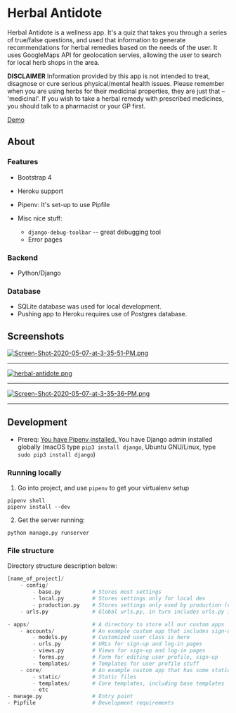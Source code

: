 # Herbal Antidote

Herbal Antidote is a wellness app. It's a quiz that takes you through a series of true/false questions, and used that information to generate recommendations for herbal remedies based on the needs of the user. It uses GoogleMaps API for geolocation servies, allowing the user to search for local herb shops in the area. 

**DISCLAIMER**
Information provided by this app is not intended to treat, disagnose or cure serious physical/mental health issues. Please remember when you are using herbs for their medicinal properties, they are just that – 'medicinal'. If you wish to take a herbal remedy with prescribed medicines, you should talk to a pharmacist or your GP first. 

[Demo](https://herbal-antidote.herokuapp.com/)


## About

### Features

* Bootstrap 4

* Heroku support

* Pipenv: It's set-up to use Pipfile

* Misc nice stuff:
    * `django-debug-toolbar` -- great debugging tool
    * Error pages

### Backend

* Python/Django

### Database
* SQLite database was used for local development. 
* Pushing app to Heroku requires use of Postgres database. 

## Screenshots
[![Screen-Shot-2020-05-07-at-3-35-51-PM.png](https://i.postimg.cc/W1Tk9nhr/Screen-Shot-2020-05-07-at-3-35-51-PM.png)](https://postimg.cc/9rg00yPF)
*********
[![herbal-antidote.png](https://i.postimg.cc/NM7DnMQf/herbal-antidote.png)](https://postimg.cc/r0s50qdv)
*********
[![Screen-Shot-2020-05-07-at-3-35-36-PM.png](https://i.postimg.cc/1XFqd7G0/Screen-Shot-2020-05-07-at-3-35-36-PM.png)](https://postimg.cc/zHJvbjP3)
*********


## Development

* Prereq: [You have Pipenv installed.
  ](https://github.com/kickstartcoding/pipenv-getting-started) You have Django
  admin installed globally (macOS type `pip3 install django`, Ubuntu GNU/Linux,
  type `sudo pip3 install django`)

### Running locally

1. Go into project, and use `pipenv` to get your virtualenv
setup
```
pipenv shell
pipenv install --dev
```

2. Get the server running:
```
python manage.py runserver
```


### File structure

Directory structure description below:

```python
[name_of_project]/
    - config/
        - base.py          # Stores most settings
        - local.py         # Stores settings only for local dev
        - production.py    # Stores settings only used by production (e.g. Heroku)
    - urls.py              # Global urls.py, in turn includes urls.py in apps

- apps/                    # A directory to store all our custom apps
    - accounts/            # An example custom app that includes sign-up and log-in
        - models.py        # Customized user class is here
        - urls.py          # URLs for sign-up and log-in pages
        - views.py         # Views for sign-up and log-in pages
        - forms.py         # Form for editing user profile, sign-up
        - templates/       # Templates for user profile stuff
    - core/                # An example custom app that has some static pages
        - static/          # Static files
        - templates/       # Core templates, including base templates
        - etc
- manage.py                # Entry point
- Pipfile                  # Development requirements
```



